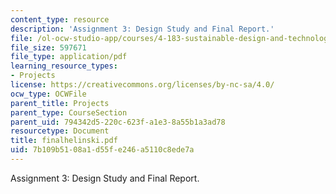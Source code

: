 ```yaml
---
content_type: resource
description: 'Assignment 3: Design Study and Final Report.'
file: /ol-ocw-studio-app/courses/4-183-sustainable-design-and-technology-research-workshop-spring-2004/7b109b5108a1d55fe246a5110c8ede7a_finalhelinski.pdf
file_size: 597671
file_type: application/pdf
learning_resource_types:
- Projects
license: https://creativecommons.org/licenses/by-nc-sa/4.0/
ocw_type: OCWFile
parent_title: Projects
parent_type: CourseSection
parent_uid: 794342d5-220c-623f-a1e3-8a55b1a3ad78
resourcetype: Document
title: finalhelinski.pdf
uid: 7b109b51-08a1-d55f-e246-a5110c8ede7a
---
```

Assignment 3: Design Study and Final Report.